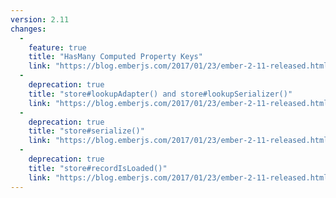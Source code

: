 ```yaml
---
version: 2.11
changes:
  -
    feature: true
    title: "HasMany Computed Property Keys"
    link: "https://blog.emberjs.com/2017/01/23/ember-2-11-released.html"
  -
    deprecation: true
    title: "store#lookupAdapter() and store#lookupSerializer()"
    link: "https://blog.emberjs.com/2017/01/23/ember-2-11-released.html"
  -
    deprecation: true
    title: "store#serialize()"
    link: "https://blog.emberjs.com/2017/01/23/ember-2-11-released.html"
  -
    deprecation: true
    title: "store#recordIsLoaded()"
    link: "https://blog.emberjs.com/2017/01/23/ember-2-11-released.html"
---
```

